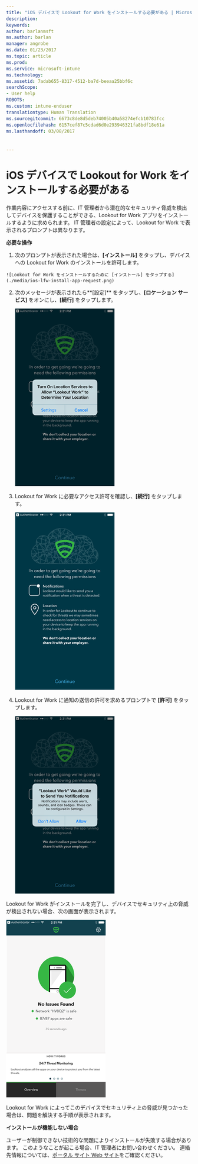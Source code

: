 ```yaml
---
title: "iOS デバイスで Lookout for Work をインストールする必要がある | Microsoft Docs"
description: 
keywords: 
author: barlanmsft
ms.author: barlan
manager: angrobe
ms.date: 01/23/2017
ms.topic: article
ms.prod: 
ms.service: microsoft-intune
ms.technology: 
ms.assetid: 7adab655-8317-4512-ba7d-beeaa25bbf6c
searchScope:
- User help
ROBOTS: 
ms.custom: intune-enduser
translationtype: Human Translation
ms.sourcegitcommit: 6673c8de8d5deb74005b40a58274efcb10783fcc
ms.openlocfilehash: 6157cef87c5cdad6d0e293946321fa8bdf18e61a
ms.lasthandoff: 03/08/2017


---
```


# <a name="you-need-to-install-lookout-for-work-on-your-ios-device"></a>iOS デバイスで Lookout for Work をインストールする必要がある

作業内容にアクセスする前に、IT 管理者から潜在的なセキュリティ脅威を検出してデバイスを保護することができる、Lookout for Work アプリをインストールするように求められます。 IT 管理者の設定によって、Lookout for Work で表示されるプロンプトは異なります。

**必要な操作**

1.    次のプロンプトが表示された場合は、**[インストール]** をタップし、デバイスへの Lookout for Work のインストールを許可します。

    ![Lookout for Work をインストールするために [インストール] をタップする](./media/ios-lfw-install-app-request.png)

2. 次のメッセージが表示されたら**[設定]** をタップし、**[ロケーション サービス]** をオンにし、**[続行]** をタップします。

    ![[設定]、[ロケーション サービス] の順にタップする](./media/ios-lfw-allow-location-services.png)

3. Lookout for Work に必要なアクセス許可を確認し、**[続行]** をタップします。

    ![Lookout for Work に接続している状態になりました](./media/ios-lfw-permissions-lookout-needs.png)

4. Lookout for Work に通知の送信の許可を求めるプロンプトで **[許可]** をタップします。

    ![[設定]、[ロケーション サービス] の順にタップする](./media/ios-lfw-allow-notifications.png)


Lookout for Work がインストールを完了し、デバイスでセキュリティ上の脅威が検出されない場合、次の画面が表示されます。

![セキュリティ上の脅威はありませんでした](./media/ios-lfw-no-threats-found.png)

Lookout for Work によってこのデバイスでセキュリティ上の脅威が見つかった場合は、問題を解決する手順が表示されます。

**インストールが機能しない場合**

ユーザーが制御できない技術的な問題によりインストールが失敗する場合があります。 このようなことが起こる場合、IT 管理者にお問い合わせください。 連絡先情報については、[ポータル サイト Web サイト](http://portal.manage.microsoft.com)をご確認ください。

